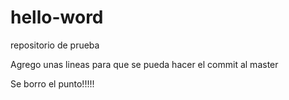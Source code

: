 # hello-word
repositorio de prueba

Agrego unas lineas para que se pueda hacer el commit al master

Se borro el punto!!!!!
